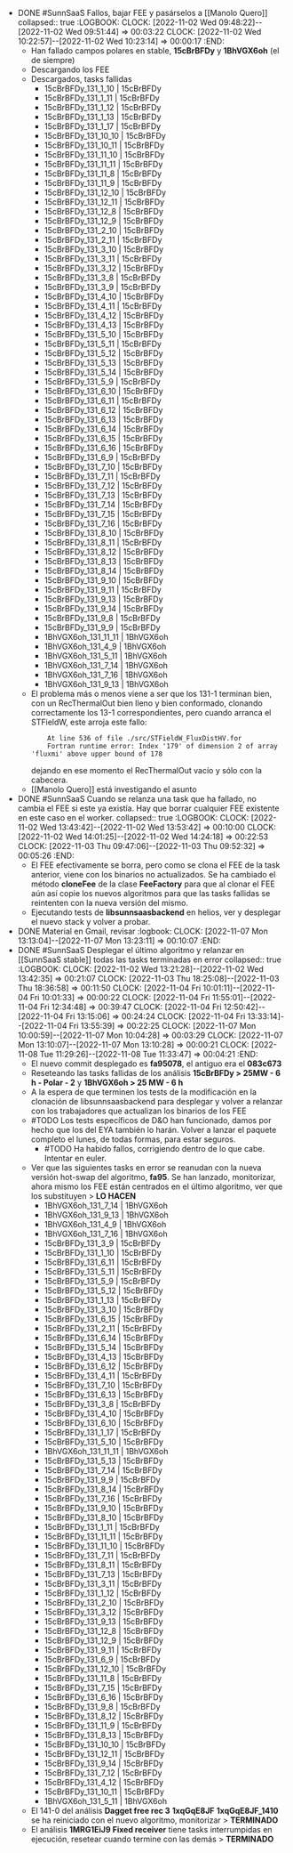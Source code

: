 - DONE #SunnSaaS Fallos, bajar FEE y pasárselos a [[Manolo Quero]]
  collapsed:: true
  :LOGBOOK:
  CLOCK: [2022-11-02 Wed 09:48:22]--[2022-11-02 Wed 09:51:44] =>  00:03:22
  CLOCK: [2022-11-02 Wed 10:22:57]--[2022-11-02 Wed 10:23:14] =>  00:00:17
  :END:
  - Han fallado campos polares en stable, **15cBrBFDy** y **1BhVGX6oh** (el de siempre)
  - Descargando los FEE
  - Descargados, tasks fallidas
    - 15cBrBFDy_131_1_10  | 15cBrBFDy
    - 15cBrBFDy_131_1_11  | 15cBrBFDy
    - 15cBrBFDy_131_1_12  | 15cBrBFDy
    - 15cBrBFDy_131_1_13  | 15cBrBFDy
    - 15cBrBFDy_131_1_17  | 15cBrBFDy
    - 15cBrBFDy_131_10_10 | 15cBrBFDy
    - 15cBrBFDy_131_10_11 | 15cBrBFDy
    - 15cBrBFDy_131_11_10 | 15cBrBFDy
    - 15cBrBFDy_131_11_11 | 15cBrBFDy
    - 15cBrBFDy_131_11_8  | 15cBrBFDy
    - 15cBrBFDy_131_11_9  | 15cBrBFDy
    - 15cBrBFDy_131_12_10 | 15cBrBFDy
    - 15cBrBFDy_131_12_11 | 15cBrBFDy
    - 15cBrBFDy_131_12_8  | 15cBrBFDy
    - 15cBrBFDy_131_12_9  | 15cBrBFDy
    - 15cBrBFDy_131_2_10  | 15cBrBFDy
    - 15cBrBFDy_131_2_11  | 15cBrBFDy
    - 15cBrBFDy_131_3_10  | 15cBrBFDy
    - 15cBrBFDy_131_3_11  | 15cBrBFDy
    - 15cBrBFDy_131_3_12  | 15cBrBFDy
    - 15cBrBFDy_131_3_8   | 15cBrBFDy
    - 15cBrBFDy_131_3_9   | 15cBrBFDy
    - 15cBrBFDy_131_4_10  | 15cBrBFDy
    - 15cBrBFDy_131_4_11  | 15cBrBFDy
    - 15cBrBFDy_131_4_12  | 15cBrBFDy
    - 15cBrBFDy_131_4_13  | 15cBrBFDy
    - 15cBrBFDy_131_5_10  | 15cBrBFDy
    - 15cBrBFDy_131_5_11  | 15cBrBFDy
    - 15cBrBFDy_131_5_12  | 15cBrBFDy
    - 15cBrBFDy_131_5_13  | 15cBrBFDy
    - 15cBrBFDy_131_5_14  | 15cBrBFDy
    - 15cBrBFDy_131_5_9   | 15cBrBFDy
    - 15cBrBFDy_131_6_10  | 15cBrBFDy
    - 15cBrBFDy_131_6_11  | 15cBrBFDy
    - 15cBrBFDy_131_6_12  | 15cBrBFDy
    - 15cBrBFDy_131_6_13  | 15cBrBFDy
    - 15cBrBFDy_131_6_14  | 15cBrBFDy
    - 15cBrBFDy_131_6_15  | 15cBrBFDy
    - 15cBrBFDy_131_6_16  | 15cBrBFDy
    - 15cBrBFDy_131_6_9   | 15cBrBFDy
    - 15cBrBFDy_131_7_10  | 15cBrBFDy
    - 15cBrBFDy_131_7_11  | 15cBrBFDy
    - 15cBrBFDy_131_7_12  | 15cBrBFDy
    - 15cBrBFDy_131_7_13  | 15cBrBFDy
    - 15cBrBFDy_131_7_14  | 15cBrBFDy
    - 15cBrBFDy_131_7_15  | 15cBrBFDy
    - 15cBrBFDy_131_7_16  | 15cBrBFDy
    - 15cBrBFDy_131_8_10  | 15cBrBFDy
    - 15cBrBFDy_131_8_11  | 15cBrBFDy
    - 15cBrBFDy_131_8_12  | 15cBrBFDy
    - 15cBrBFDy_131_8_13  | 15cBrBFDy
    - 15cBrBFDy_131_8_14  | 15cBrBFDy
    - 15cBrBFDy_131_9_10  | 15cBrBFDy
    - 15cBrBFDy_131_9_11  | 15cBrBFDy
    - 15cBrBFDy_131_9_13  | 15cBrBFDy
    - 15cBrBFDy_131_9_14  | 15cBrBFDy
    - 15cBrBFDy_131_9_8   | 15cBrBFDy
    - 15cBrBFDy_131_9_9   | 15cBrBFDy
    - 1BhVGX6oh_131_11_11 | 1BhVGX6oh
    - 1BhVGX6oh_131_4_9   | 1BhVGX6oh
    - 1BhVGX6oh_131_5_11  | 1BhVGX6oh
    - 1BhVGX6oh_131_7_14  | 1BhVGX6oh
    - 1BhVGX6oh_131_7_16  | 1BhVGX6oh
    - 1BhVGX6oh_131_9_13  | 1BhVGX6oh
  - El problema más o menos viene a ser que los 131-1 terminan bien, con un RecThermalOut bien lleno y bien conformado, clonando correctamente los 13-1 correspondientes, pero cuando arranca el STFieldW, este arroja este fallo:
    ``` shell
        At line 536 of file ./src/STFieldW_FluxDistHV.for
        Fortran runtime error: Index '179' of dimension 2 of array 'fluxmi' above upper bound of 178
    ```
    dejando en ese momento el RecThermalOut vacío y sólo con la cabecera.
  - [[Manolo Quero]] está investigando el asunto
- DONE #SunnSaaS Cuando se relanza una task que ha fallado, no cambia el FEE si este ya existía. Hay que borrar cualquier FEE existente en este caso en el worker.
  collapsed:: true
  :LOGBOOK:
  CLOCK: [2022-11-02 Wed 13:43:42]--[2022-11-02 Wed 13:53:42] =>  00:10:00
  CLOCK: [2022-11-02 Wed 14:01:25]--[2022-11-02 Wed 14:24:18] =>  00:22:53
  CLOCK: [2022-11-03 Thu 09:47:06]--[2022-11-03 Thu 09:52:32] =>  00:05:26
  :END:
  - El FEE efectivamente se borra, pero como se clona el FEE de la task anterior, viene con los binarios no actualizados. Se ha cambiado el método **cloneFee** de la clase **FeeFactory** para que al clonar el FEE aún así copie los nuevos algoritmos para que las tasks fallidas se reintenten con la nueva versión del mismo.
  - Ejecutando tests de **libsunnsaasbackend** en helios, ver y desplegar el nuevo stack y volver a probar.
- DONE Material en Gmail, revisar
  :logbook:
  CLOCK: [2022-11-07 Mon 13:13:04]--[2022-11-07 Mon 13:23:11] =>  00:10:07
  :END:
- DONE #SunnSaaS Desplegar el último algoritmo y relanzar en [[SunnSaaS stable]] todas las tasks terminadas en error
  collapsed:: true
  :LOGBOOK:
  CLOCK: [2022-11-02 Wed 13:21:28]--[2022-11-02 Wed 13:42:35] =>  00:21:07
  CLOCK: [2022-11-03 Thu 18:25:08]--[2022-11-03 Thu 18:36:58] =>  00:11:50
  CLOCK: [2022-11-04 Fri 10:01:11]--[2022-11-04 Fri 10:01:33] =>  00:00:22
  CLOCK: [2022-11-04 Fri 11:55:01]--[2022-11-04 Fri 12:34:48] =>  00:39:47
  CLOCK: [2022-11-04 Fri 12:50:42]--[2022-11-04 Fri 13:15:06] =>  00:24:24
  CLOCK: [2022-11-04 Fri 13:33:14]--[2022-11-04 Fri 13:55:39] =>  00:22:25
  CLOCK: [2022-11-07 Mon 10:00:59]--[2022-11-07 Mon 10:04:28] =>  00:03:29
  CLOCK: [2022-11-07 Mon 13:10:07]--[2022-11-07 Mon 13:10:28] =>  00:00:21
  CLOCK: [2022-11-08 Tue 11:29:26]--[2022-11-08 Tue 11:33:47] =>  00:04:21
  :END:
  - El nuevo commit desplegado es **fa95078**, el antiguo era el **083c673**
  - Reseteando las tasks fallidas de los análisis **15cBrBFDy > 25MW - 6 h - Polar - 2** y **1BhVGX6oh > 25 MW - 6 h**
  - A la espera de que terminen los tests de la modificación en la clonación de libsunnsaasbackend para desplegar y volver a relanzar con los trabajadores que actualizan los binarios de los FEE
  - #TODO Los tests específicos de D&O han funcionado, damos por hecho que los del EYA también lo harán. Volver a lanzar el paquete completo el lunes, de todas formas, para estar seguros.
    - #TODO Ha habido fallos, corrigiendo dentro de lo que cabe. Intentar en euler.
  - Ver que las siguientes tasks en error se reanudan con la nueva versión hot-swap del algoritmo, **fa95**. Se han lanzado, monitorizar, ahora mismo los FEE están centrados en el último algoritmo, ver que los substituyen > **LO HACEN**
    - 1BhVGX6oh_131_7_14  | 1BhVGX6oh
    - 1BhVGX6oh_131_9_13  | 1BhVGX6oh
    - 1BhVGX6oh_131_4_9   | 1BhVGX6oh
    - 1BhVGX6oh_131_7_16  | 1BhVGX6oh
    - 15cBrBFDy_131_3_9   | 15cBrBFDy
    - 15cBrBFDy_131_1_10  | 15cBrBFDy
    - 15cBrBFDy_131_6_11  | 15cBrBFDy
    - 15cBrBFDy_131_5_11  | 15cBrBFDy
    - 15cBrBFDy_131_5_9   | 15cBrBFDy
    - 15cBrBFDy_131_5_12  | 15cBrBFDy
    - 15cBrBFDy_131_1_13  | 15cBrBFDy
    - 15cBrBFDy_131_3_10  | 15cBrBFDy
    - 15cBrBFDy_131_6_15  | 15cBrBFDy
    - 15cBrBFDy_131_2_11  | 15cBrBFDy
    - 15cBrBFDy_131_6_14  | 15cBrBFDy
    - 15cBrBFDy_131_5_14  | 15cBrBFDy
    - 15cBrBFDy_131_4_13  | 15cBrBFDy
    - 15cBrBFDy_131_6_12  | 15cBrBFDy
    - 15cBrBFDy_131_4_11  | 15cBrBFDy
    - 15cBrBFDy_131_7_10  | 15cBrBFDy
    - 15cBrBFDy_131_6_13  | 15cBrBFDy
    - 15cBrBFDy_131_3_8   | 15cBrBFDy
    - 15cBrBFDy_131_4_10  | 15cBrBFDy
    - 15cBrBFDy_131_6_10  | 15cBrBFDy
    - 15cBrBFDy_131_1_17  | 15cBrBFDy
    - 15cBrBFDy_131_5_10  | 15cBrBFDy
    - 1BhVGX6oh_131_11_11 | 1BhVGX6oh
    - 15cBrBFDy_131_5_13  | 15cBrBFDy
    - 15cBrBFDy_131_7_14  | 15cBrBFDy
    - 15cBrBFDy_131_9_9   | 15cBrBFDy
    - 15cBrBFDy_131_8_14  | 15cBrBFDy
    - 15cBrBFDy_131_7_16  | 15cBrBFDy
    - 15cBrBFDy_131_9_10  | 15cBrBFDy
    - 15cBrBFDy_131_8_10  | 15cBrBFDy
    - 15cBrBFDy_131_1_11  | 15cBrBFDy
    - 15cBrBFDy_131_11_11 | 15cBrBFDy
    - 15cBrBFDy_131_11_10 | 15cBrBFDy
    - 15cBrBFDy_131_7_11  | 15cBrBFDy
    - 15cBrBFDy_131_8_11  | 15cBrBFDy
    - 15cBrBFDy_131_7_13  | 15cBrBFDy
    - 15cBrBFDy_131_3_11  | 15cBrBFDy
    - 15cBrBFDy_131_1_12  | 15cBrBFDy
    - 15cBrBFDy_131_2_10  | 15cBrBFDy
    - 15cBrBFDy_131_3_12  | 15cBrBFDy
    - 15cBrBFDy_131_9_13  | 15cBrBFDy
    - 15cBrBFDy_131_12_8  | 15cBrBFDy
    - 15cBrBFDy_131_12_9  | 15cBrBFDy
    - 15cBrBFDy_131_9_11  | 15cBrBFDy
    - 15cBrBFDy_131_6_9   | 15cBrBFDy
    - 15cBrBFDy_131_12_10 | 15cBrBFDy
    - 15cBrBFDy_131_11_8  | 15cBrBFDy
    - 15cBrBFDy_131_7_15  | 15cBrBFDy
    - 15cBrBFDy_131_6_16  | 15cBrBFDy
    - 15cBrBFDy_131_9_8   | 15cBrBFDy
    - 15cBrBFDy_131_8_12  | 15cBrBFDy
    - 15cBrBFDy_131_11_9  | 15cBrBFDy
    - 15cBrBFDy_131_8_13  | 15cBrBFDy
    - 15cBrBFDy_131_10_10 | 15cBrBFDy
    - 15cBrBFDy_131_12_11 | 15cBrBFDy
    - 15cBrBFDy_131_9_14  | 15cBrBFDy
    - 15cBrBFDy_131_7_12  | 15cBrBFDy
    - 15cBrBFDy_131_4_12  | 15cBrBFDy
    - 15cBrBFDy_131_10_11 | 15cBrBFDy
    - 1BhVGX6oh_131_5_11  | 1BhVGX6oh
  - El 141-0 del análisis **Dagget free rec 3** **1xqGqE8JF** **1xqGqE8JF_1410** se ha reiniciado con el nuevo algoritmo, monitorizar > **TERMINADO**
  - El análisis **1MRG1EiJ9 Fixed receiver** tiene tasks interrumpidas en ejecución, resetear cuando termine con las demás > **TERMINADO**
